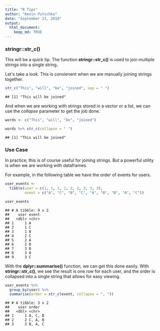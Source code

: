 ```yaml
---
title: "R Tips"
author: "Kevin Putschko"
date: "September 13, 2018"
output: 
  html_document:
    keep_md: TRUE
---
```




### stringr::str_c()

This will be a quick tip.  The function **stringr::str_c()** is used to join multiple strings into a single string.  

Let's take a look.  This is convienent when we are manually joining strings together.  


```r
str_c("This", "will", "be", "joined", sep = " ")
```

```
## [1] "This will be joined"
```

And when we are working with strings stored in a vector or a list, we can use the *collapse* parameter to get the job done.


```r
words <- c("This", "will", "be", "joined")

words %>% str_c(collapse = " ")
```

```
## [1] "This will be joined"
```


### Use Case

In practice, this is of course useful for joining strings.  But a powerful utility is when we are working with dataframes.  

For example, in the following table we have the order of events for users.


```r
user_events <- 
  tibble(user = c(1, 1, 1, 2, 2, 2, 3, 3, 3),
         event = c("A", "C", "B", "C", "A", "B", "B", "A", "C"))

user_events
```

```
## # A tibble: 9 x 2
##    user event
##   <dbl> <chr>
## 1     1 A    
## 2     1 C    
## 3     1 B    
## 4     2 C    
## 5     2 A    
## 6     2 B    
## 7     3 B    
## 8     3 A    
## 9     3 C
```

With the **dplyr::summarise()** function, we can get this done easily.  With **stringr::str_c()**, we see the result is one row for each user, and the order is collapsed into a single string that allows for easy viewing.


```r
user_events %>% 
  group_by(user) %>% 
  summarise(order = str_c(event, collapse = ", "))
```

```
## # A tibble: 3 x 2
##    user order  
##   <dbl> <chr>  
## 1     1 A, C, B
## 2     2 C, A, B
## 3     3 B, A, C
```

